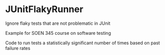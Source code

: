 # JUnitFlakyRunner
Ignore flaky tests that are not problematic in JUnit

Example for SOEN 345 course on software testing

Code to run tests a statistically significant number of times based on past failure rates
